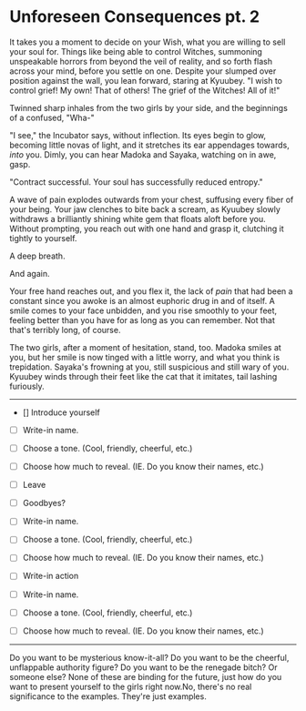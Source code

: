 # Unforeseen Consequences pt. 2

It takes you a moment to decide on your Wish, what you are willing to sell your soul for. Things like being able to control Witches, summoning unspeakable horrors from beyond the veil of reality, and so forth flash across your mind, before you settle on one. Despite your slumped over position against the wall, you lean forward, staring at Kyuubey. "I wish to control grief! My own! That of others! The grief of the Witches! All of it!"

Twinned sharp inhales from the two girls by your side, and the beginnings of a confused, "Wha-"

"I see," the Incubator says, without inflection. Its eyes begin to glow, becoming little novas of light, and it stretches its ear appendages towards, *into* you. Dimly, you can hear Madoka and Sayaka, watching on in awe, gasp.

"Contract successful. Your soul has successfully reduced entropy."

A wave of pain explodes outwards from your chest, suffusing every fiber of your being. Your jaw clenches to bite back a scream, as Kyuubey slowly withdraws a brilliantly shining white gem that floats aloft before you. Without prompting, you reach out with one hand and grasp it, clutching it tightly to yourself.

A deep breath.

And again.

Your free hand reaches out, and you flex it, the lack of *pain* that had been a constant since you awoke is an almost euphoric drug in and of itself. A smile comes to your face unbidden, and you rise smoothly to your feet, feeling better than you have for as long as you can remember. Not that that's terribly long, of course.

The two girls, after a moment of hesitation, stand, too. Madoka smiles at you, but her smile is now tinged with a little worry, and what you think is trepidation. Sayaka's frowning at you, still suspicious and still wary of you. Kyuubey winds through their feet like the cat that it imitates, tail lashing furiously.

---

- [] Introduce yourself
- [ ] Write-in name.
- [ ] Choose a tone. (Cool, friendly, cheerful, etc.)
- [ ] Choose how much to reveal. (IE. Do you know their names, etc.)

- [ ] Leave
- [ ] Goodbyes?
- [ ] Write-in name.
- [ ] Choose a tone. (Cool, friendly, cheerful, etc.)
- [ ] Choose how much to reveal. (IE. Do you know their names, etc.)

- [ ] Write-in action
- [ ] Write-in name.
- [ ] Choose a tone. (Cool, friendly, cheerful, etc.)
- [ ] Choose how much to reveal. (IE. Do you know their names, etc.)

---

Do you want to be mysterious know-it-all? Do you want to be the cheerful, unflappable authority figure? Do you want to be the renegade bitch? Or someone else? None of these are binding for the future, just how do you want to present yourself to the girls right now\.No, there's no real significance to the examples. They're just examples.
